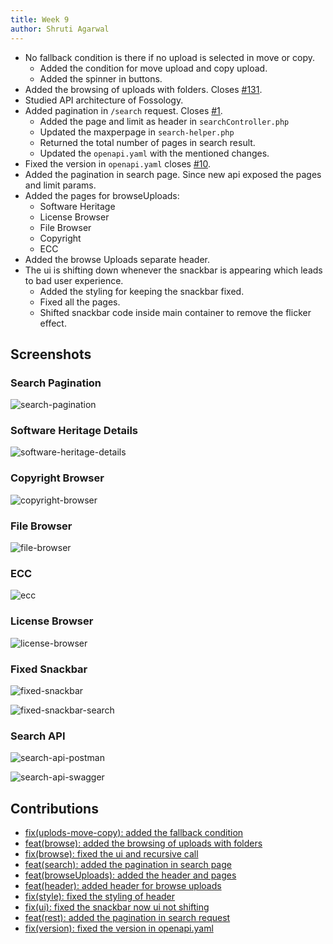 ```yaml
---
title: Week 9
author: Shruti Agarwal
---
```


<!--
SPDX-License-Identifier: CC-BY-SA-4.0

SPDX-FileCopyrightText: 2021 Shruti Agarwal <mail2shruti.ag@gmail.com>
-->

* No fallback condition is there if no upload is selected in move or copy.
    * Added the condition for move upload and copy upload.
    * Added the spinner in buttons.
* Added the browsing of uploads with folders. Closes [#131](https://github.com/fossology/FOSSologyUI/issues/131).
* Studied API architecture of Fossology.
* Added pagination in `/search` request. Closes [#1](https://github.com/Shruti3004/FOSSology-REST-API/issues/1).
    * Added the page and limit as header in `searchController.php`
    * Updated the maxperpage in `search-helper.php`
    * Returned the total number of pages in search result.
    * Updated the `openapi.yaml` with the mentioned changes.
* Fixed the version in `openapi.yaml` closes [#10](https://github.com/Shruti3004/FOSSology-REST-API/pull/11).
* Added the pagination in search page. Since new api exposed the pages and limit params.
* Added the pages for browseUploads:
    * Software Heritage
    * License Browser
    * File Browser
    * Copyright
    * ECC
* Added the browse Uploads separate header.
* The ui is shifting down whenever the snackbar is appearing which leads to bad user experience.
    * Added the styling for keeping the snackbar fixed.
    * Fixed all the pages.
    * Shifted snackbar code inside main container to remove the flicker effect.

## Screenshots

### Search Pagination
![search-pagination](/img/reactUI/pages/Search/searchPagination.png)

### Software Heritage Details
![software-heritage-details](/img/reactUI/pages/BrowseUploads/softwareHeritage.png)

### Copyright Browser
![copyright-browser](/img/reactUI/pages/BrowseUploads/copyrightBrowser.png)

### File Browser
![file-browser](/img/reactUI/pages/BrowseUploads/fileBrowser.png)

### ECC
![ecc](/img/reactUI/pages/BrowseUploads/ecc.png)

### License Browser
![license-browser](/img/reactUI/pages/BrowseUploads/licenseBrowser.png)

### Fixed Snackbar
![fixed-snackbar](/img/reactUI/pages/fixedSnackbar.png)

![fixed-snackbar-search](/img/reactUI/pages/fixedSnackbarSearch.png)

### Search API

![search-api-postman](/img/reactUI/api/searchPostman.png)

![search-api-swagger](/img/reactUI/api/searchSwagger.png)


## Contributions

* [fix(uplods-move-copy): added the fallback condition](https://github.com/fossology/FOSSologyUI/pull/133)
* [feat(browse): added the browsing of uploads with folders](https://github.com/fossology/FOSSologyUI/pull/136/commits/9136e849cc07357d450ed57fb19a640b629668ab)
* [fix(browse): fixed the ui and recursive call](https://github.com/fossology/FOSSologyUI/pull/136/commits/1a1b96e202c35037b1d479c875677ecae90c2ebe)
* [feat(search): added the pagination in search page](https://github.com/fossology/FOSSologyUI/pull/137)
* [feat(browseUploads): added the header and pages](https://github.com/fossology/FOSSologyUI/pull/139/commits/09881cedffd835335692a1c2b392c9eda6bb97f9)
* [feat(header): added header for browse uploads](https://github.com/fossology/FOSSologyUI/pull/139/commits/24e76019c8e156850a61e019ac2ef5f191319a6f)
* [fix(style): fixed the styling of header](https://github.com/fossology/FOSSologyUI/pull/139/commits/2e6a49456e57420e4e23a016f58d5d0755c41adf)
* [fix(ui): fixed the snackbar now ui not shifting](https://github.com/fossology/FOSSologyUI/pull/144)
* [feat(rest): added the pagination in search request](https://github.com/Shruti3004/FOSSology-REST-API/pull/9)
* [fix(version): fixed the version in openapi.yaml](https://github.com/Shruti3004/FOSSology-REST-API/pull/11)